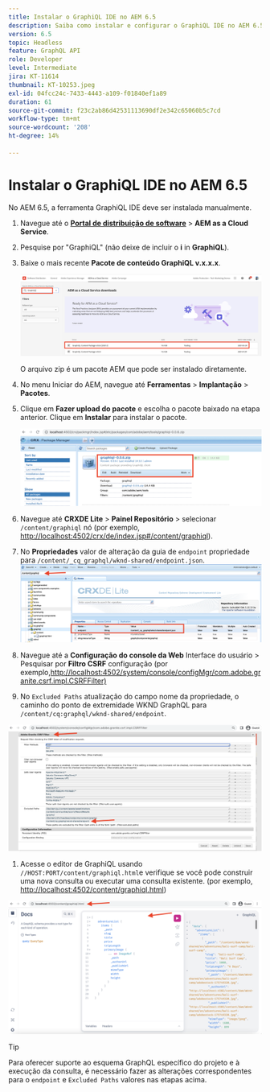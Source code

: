 ```yaml
---
title: Instalar o GraphiQL IDE no AEM 6.5
description: Saiba como instalar e configurar o GraphiQL IDE no AEM 6.5
version: 6.5
topic: Headless
feature: GraphQL API
role: Developer
level: Intermediate
jira: KT-11614
thumbnail: KT-10253.jpeg
exl-id: 04fcc24c-7433-4443-a109-f01840ef1a89
duration: 61
source-git-commit: f23c2ab86d42531113690df2e342c65060b5c7cd
workflow-type: tm+mt
source-wordcount: '208'
ht-degree: 14%

---
```


# Instalar o GraphiQL IDE no AEM 6.5

No AEM 6.5, a ferramenta GraphiQL IDE deve ser instalada manualmente.

1. Navegue até o **[Portal de distribuição de software](https://experience.adobe.com/#/downloads/content/software-distribution/en/aemcloud.html)** > **AEM as a Cloud Service**.
1. Pesquise por &quot;GraphiQL&quot; (não deixe de incluir o **i** in **GraphiQL**).
1. Baixe o mais recente **Pacote de conteúdo GraphiQL v.x.x.x**.

   ![Baixar pacote GraphiQL](assets/graphiql/software-distribution.png)

   O arquivo zip é um pacote AEM que pode ser instalado diretamente.

1. No menu Iniciar do AEM, navegue até **Ferramentas** > **Implantação** > **Pacotes**.
1. Clique em **Fazer upload do pacote** e escolha o pacote baixado na etapa anterior. Clique em **Instalar** para instalar o pacote.

   ![Instalar pacote GraphiQL](assets/graphiql/install-graphiql-package.png)

1. Navegue até **CRXDE Lite** > **Painel Repositório** > selecionar `/content/graphiql` nó (por exemplo, <http://localhost:4502/crx/de/index.jsp#/content/graphiql>).
1. No **Propriedades** valor de alteração da guia de `endpoint` propriedade para `/content/_cq_graphql/wknd-shared/endpoint.json`.
   ![Alteração do Valor de Propriedade do Ponto de Extremidade](assets/graphiql/endpoint-prop-value-change.png)

1. Navegue até a **Configuração do console da Web** Interface do usuário > Pesquisar por **Filtro CSRF** configuração (por exemplo,<http://localhost:4502/system/console/configMgr/com.adobe.granite.csrf.impl.CSRFFilter)>
1. No `Excluded Paths` atualização do campo nome da propriedade, o caminho do ponto de extremidade WKND GraphQL para `/content/cq:graphql/wknd-shared/endpoint`.

![Excluir Alteração do Valor da Propriedade dos Caminhos](assets/graphiql/exclude-paths-value-change.png)

1. Acesse o editor de GraphiQL usando `//HOST:PORT/content/graphiql.html`e verifique se você pode construir uma nova consulta ou executar uma consulta existente. (por exemplo, <http://localhost:4502/content/graphiql.html>)

![Editor GraphiQL](assets/graphiql/graphiql-editor.png)

>[!TIP]
>
>Para oferecer suporte ao esquema GraphQL específico do projeto e à execução da consulta, é necessário fazer as alterações correspondentes para o `endpoint` e `Excluded Paths` valores nas etapas acima.
